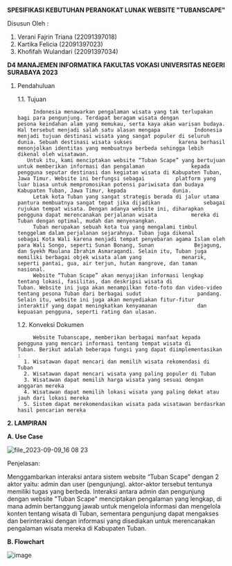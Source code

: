 **SPESIFIKASI KEBUTUHAN PERANGKAT LUNAK
WEBSITE "TUBANSCAPE"**



Disusun Oleh :
1.   Verani Fajrin Triana     (22091397018)
2.   Kartika Felicia      	   (22091397023)
3.   Khofifah Wulandari     	(22091397034)


   
**D4 MANAJEMEN INFORMATIKA 
FAKULTAS VOKASI 
UNIVERSITAS NEGERI SURABAYA
2023**

1. Pendahuluan

   1.1. Tujuan

            Indonesia menawarkan pengalaman wisata yang tak terlupakan bagi para pengunjung. Terdapat beragam wisata dengan          pesona keindahan alam yang memukau, serta kaya akan warisan budaya. Hal tersebut menjadi salah satu alasan mengapa           Indonesia menjadi tujuan destinasi wisata yang sangat populer di seluruh dunia. Sebuah destinasi wisata sukses               karena berhasil menonjolkan identitas yang membuatnya berbeda sehingga lebih dikenal oleh wisatawan.
   	      Untuk itu, kami menciptakan website “Tuban Scape” yang bertujuan untuk memberikan informasi dan pengalaman               kepada pengguna seputar destinasi dan kegiatan wisata di Kabupaten Tuban, Jawa Timur. Website ini berfungsi sebagai          platform yang luar biasa untuk mempromosikan potensi pariwisata dan budaya Kabupaten Tuban, Jawa Timur, kepada               dunia. 
            Letak kota Tuban yang sangat strategis berada di jalur utama pantura membuatnya sangat tepat jika dijadikan              sebagai rujukan tempat wisata. Dengan adanya website ini, diharapkan pengguna dapat merencanakan perjalanan wisata           mereka di Tuban dengan optimal, mudah dan menyenangkan.
            Tuban merupakan sebuah kota tua yang mengalami timbul tenggelam dalam perjalanan sejarahnya. Tuban juga dikenal          sebagai Kota Wali karena menjadi tempat penyebaran agama Islam oleh para Wali Songo, seperti Sunan Bonang, Sunan             Bejagung, dan Syekh Maulana Ibrahim Asmaraqandi. Selain itu, Tuban juga memiliki berbagai objek wisata alam yang             menarik, seperti pantai, gua, air terjun, hutan mangrove, dan taman nasional.
            Website “Tuban Scape” akan menyajikan informasi lengkap tentang lokasi, fasilitas, dan deskripsi wisata di               Tuban. Website ini juga akan menampilkan foto-foto dan video-video tentang pesona Tuban dari berbagai sudut                  pandang. Selain itu, website ini juga akan menyediakan fitur-fitur interaktif yang dapat meningkatkan kenyamanan             dan kepuasan pengguna, seperti rating dan ulasan.

   1.2. Konveksi Dokumen

            Website Tubanscape, memberikan berbagai manfaat kepada pengguna yang mencari informasi tentang tempat wisata di          Tuban. Berikut adalah beberapa fungsi yang dapat diimplementasikan :
         1. Wisatawan dapat mencari dan memilih wisata rekomendasi di Tuban
         2. Wisatawan dapat mencari wisata yang paling populer di Tuban
         3. Wisatawan dapat memilih harga wisata yang sesuai dengan anggaran mereka
         4. Wisatawan dapat memilih lokasi wisata yang paling dekat atau jauh dari lokasi mereka
         5. Sistem dapat merekomendasikan wisata pada wisatawan berdasrkan hasil pencarian mereka


**2. LAMPIRAN**
   
   **A. Use Case**
   
![file_2023-09-09_16 08 23](https://github.com/22091397023KartikaFelicia/TubanSpace/assets/124429174/8ecc0037-5949-4f41-85b2-d186d88d1fda)

Penjelasan: 

Menggambarkan interaksi antara sistem website “Tuban Scape” dengan 2 aktor yaitu: admin dan user (pengunjung). aktor-aktor tersebut tentunya memiliki tugas yang berbeda. Interaksi antara admin dan pengunjung dengan website "Tuban Scape" menciptakan pengalaman yang lengkap, di mana admin bertanggung jawab untuk mengelola informasi dan mengelola konten tentang wisata di Tuban, sementara pengunjung dapat mengakses dan berinteraksi dengan informasi yang disediakan untuk merencanakan pengalaman wisata mereka di Kabupaten Tuban.


   **B. Flowchart**

![image](https://github.com/22091397023KartikaFelicia/TubanSpace/assets/124429174/df50dcfd-8e4c-4c51-8e82-cfcfb22921fd)






